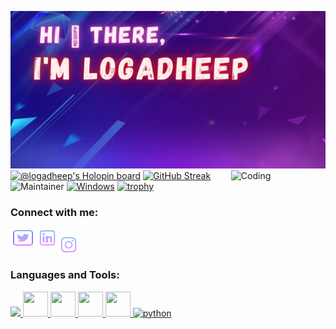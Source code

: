 [![MasterHead](https://github.com/Logadheep/Logadheep/blob/main/images/Hi%20There%2C.jpg)](https://github.com/Logadheep/)
[![@logadheep's Holopin board](https://holopin.me/logadheep)](https://holopin.io/@logadheep)
<img align="right" alt="Coding" width="30%" src="https://i.giphy.com/media/qgQUggAC3Pfv687qPC/giphy.webp">
[![GitHub Streak](http://github-readme-streak-stats.herokuapp.com?user=Logadheep&theme=chartreuse-dark&date_format=M%20j%5B%2C%20Y%5D)](https://git.io/streak-stats)
![Maintainer](https://img.shields.io/badge/maintainer-Logadheep-blue)
[![Windows](https://svgshare.com/i/ZhY.svg)](https://svgshare.com/i/ZhY.svg)
[![trophy](https://github-profile-trophy.vercel.app/?username=Logadheep&theme=darkhub)](https://github.com/ryo-ma/github-profile-trophy)


<h3 align="left">Connect with me:</h3>
<p align="left">
<a href="https://twitter.com/LogadeepN" target="blank"><img src="images/twitter.png" height="30" width="40" /></a>
<a href="https://www.linkedin.com/in/logadheep-natarajan-0b4370228/" target="blank"><img src="images/linkedin.png" height="30" weight="40"/></a>
<a href="https://instagram.com/__loga45__" target="blank"><img align="center" src="images/instagram.png" alt="" height="30" width="30"/></a>
<!-- <a href="your link" target="blank"><img align="center" src="https://cdn.jsdelivr.net/npm/simple-icons@3.0.1/icons/youtube.svg" alt="" height="30" width="40" /></a> -->
</p>

<h3 align="left">Languages and Tools:</h3>
<p align="left"> 
  <a href="https://www.cprogramming.com/" target="_blank"> <img src="https://cdn.jsdelivr.net/gh/devicons/devicon/icons/c/c-original.svg" height="40" weight="40"/> </a> 
  <a href="https://www.cppreference.com/" target="_blank"> <img src="https://cdn.jsdelivr.net/gh/devicons/devicon/icons/cplusplus/cplusplus-original.svg" width="40" height="40"/> </a> 
  <a href="https://www.purecss.io/" target="_blank"> <img src="https://cdn.jsdelivr.net/gh/devicons/devicon/icons/css3/css3-original.svg" width="40" height="40"/> </a> 
  <a href="https://html5.org/" target="_blank"> <img src="https://cdn.jsdelivr.net/gh/devicons/devicon/icons/html5/html5-original.svg" width="40" height="40"/> </a> 
  <a href="https://www.linux.org/" target="_blank"> <img src="https://cdn.jsdelivr.net/gh/devicons/devicon/icons/linux/linux-original.svg" width="40" height="40"/> </a> 
  <a href="https://www.python.org" target="_blank"> <img src="https://www.python.org/static/community_logos/python-logo-generic.svg" alt="python" width="120" height="40"/> </a> 
</p>

